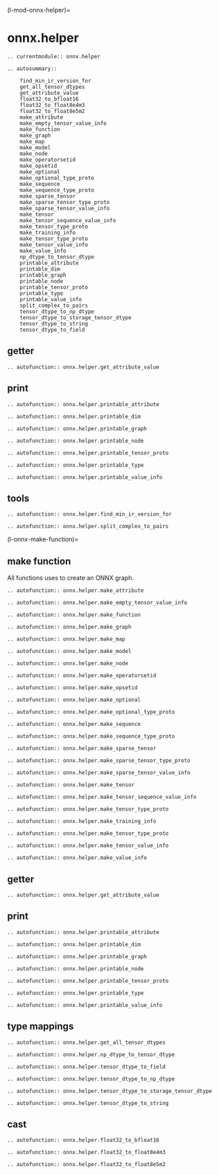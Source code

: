 (l-mod-onnx-helper)=

# onnx.helper

```{eval-rst}
.. currentmodule:: onnx.helper
```

```{eval-rst}
.. autosummary::

    find_min_ir_version_for
    get_all_tensor_dtypes
    get_attribute_value
    float32_to_bfloat16
    float32_to_float8e4m3
    float32_to_float8e5m2
    make_attribute
    make_empty_tensor_value_info
    make_function
    make_graph
    make_map
    make_model
    make_node
    make_operatorsetid
    make_opsetid
    make_optional
    make_optional_type_proto
    make_sequence
    make_sequence_type_proto
    make_sparse_tensor
    make_sparse_tensor_type_proto
    make_sparse_tensor_value_info
    make_tensor
    make_tensor_sequence_value_info
    make_tensor_type_proto
    make_training_info
    make_tensor_type_proto
    make_tensor_value_info
    make_value_info
    np_dtype_to_tensor_dtype
    printable_attribute
    printable_dim
    printable_graph
    printable_node
    printable_tensor_proto
    printable_type
    printable_value_info
    split_complex_to_pairs
    tensor_dtype_to_np_dtype
    tensor_dtype_to_storage_tensor_dtype
    tensor_dtype_to_string
    tensor_dtype_to_field
```

## getter

```{eval-rst}
.. autofunction:: onnx.helper.get_attribute_value
```

## print

```{eval-rst}
.. autofunction:: onnx.helper.printable_attribute
```

```{eval-rst}
.. autofunction:: onnx.helper.printable_dim
```

```{eval-rst}
.. autofunction:: onnx.helper.printable_graph
```

```{eval-rst}
.. autofunction:: onnx.helper.printable_node
```

```{eval-rst}
.. autofunction:: onnx.helper.printable_tensor_proto
```

```{eval-rst}
.. autofunction:: onnx.helper.printable_type
```

```{eval-rst}
.. autofunction:: onnx.helper.printable_value_info
```

## tools

```{eval-rst}
.. autofunction:: onnx.helper.find_min_ir_version_for
```

```{eval-rst}
.. autofunction:: onnx.helper.split_complex_to_pairs
```

(l-onnx-make-function)=

## make function

All functions uses to create an ONNX graph.

```{eval-rst}
.. autofunction:: onnx.helper.make_attribute
```

```{eval-rst}
.. autofunction:: onnx.helper.make_empty_tensor_value_info
```

```{eval-rst}
.. autofunction:: onnx.helper.make_function
```

```{eval-rst}
.. autofunction:: onnx.helper.make_graph
```

```{eval-rst}
.. autofunction:: onnx.helper.make_map
```

```{eval-rst}
.. autofunction:: onnx.helper.make_model
```

```{eval-rst}
.. autofunction:: onnx.helper.make_node
```

```{eval-rst}
.. autofunction:: onnx.helper.make_operatorsetid
```

```{eval-rst}
.. autofunction:: onnx.helper.make_opsetid
```

```{eval-rst}
.. autofunction:: onnx.helper.make_optional
```

```{eval-rst}
.. autofunction:: onnx.helper.make_optional_type_proto
```

```{eval-rst}
.. autofunction:: onnx.helper.make_sequence
```

```{eval-rst}
.. autofunction:: onnx.helper.make_sequence_type_proto
```

```{eval-rst}
.. autofunction:: onnx.helper.make_sparse_tensor
```

```{eval-rst}
.. autofunction:: onnx.helper.make_sparse_tensor_type_proto
```

```{eval-rst}
.. autofunction:: onnx.helper.make_sparse_tensor_value_info
```

```{eval-rst}
.. autofunction:: onnx.helper.make_tensor
```

```{eval-rst}
.. autofunction:: onnx.helper.make_tensor_sequence_value_info
```

```{eval-rst}
.. autofunction:: onnx.helper.make_tensor_type_proto
```

```{eval-rst}
.. autofunction:: onnx.helper.make_training_info
```

```{eval-rst}
.. autofunction:: onnx.helper.make_tensor_type_proto
```

```{eval-rst}
.. autofunction:: onnx.helper.make_tensor_value_info
```

```{eval-rst}
.. autofunction:: onnx.helper.make_value_info
```

## getter

```{eval-rst}
.. autofunction:: onnx.helper.get_attribute_value
```

## print

```{eval-rst}
.. autofunction:: onnx.helper.printable_attribute
```

```{eval-rst}
.. autofunction:: onnx.helper.printable_dim
```

```{eval-rst}
.. autofunction:: onnx.helper.printable_graph
```

```{eval-rst}
.. autofunction:: onnx.helper.printable_node
```

```{eval-rst}
.. autofunction:: onnx.helper.printable_tensor_proto
```

```{eval-rst}
.. autofunction:: onnx.helper.printable_type
```

```{eval-rst}
.. autofunction:: onnx.helper.printable_value_info
```

## type mappings

```{eval-rst}
.. autofunction:: onnx.helper.get_all_tensor_dtypes
```

```{eval-rst}
.. autofunction:: onnx.helper.np_dtype_to_tensor_dtype
```

```{eval-rst}
.. autofunction:: onnx.helper.tensor_dtype_to_field
```

```{eval-rst}
.. autofunction:: onnx.helper.tensor_dtype_to_np_dtype
```

```{eval-rst}
.. autofunction:: onnx.helper.tensor_dtype_to_storage_tensor_dtype
```

```{eval-rst}
.. autofunction:: onnx.helper.tensor_dtype_to_string
```

## cast

```{eval-rst}
.. autofunction:: onnx.helper.float32_to_bfloat16
```

```{eval-rst}
.. autofunction:: onnx.helper.float32_to_float8e4m3
```

```{eval-rst}
.. autofunction:: onnx.helper.float32_to_float8e5m2
```
